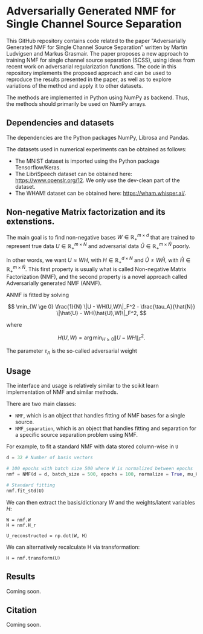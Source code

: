 <script async src="https://cdnjs.cloudflare.com/ajax/libs/mathjax/2.7.4/MathJax.js?config=TeX-MML-AM_CHTML"></script>

# Adversarially Generated NMF for Single Channel Source Separation

This GitHub repository contains code related to the paper "Adversarially Generated NMF for Single Channel Source Separation" written by Martin Ludvigsen and Markus Grasmair. The paper proposes a new approach to training NMF for single channel source separation (SCSS), using ideas from recent work on adversarial regularization functions. The code in this repository implements the proposed approach and can be used to reproduce the results presented in the paper, as well as to explore variations of the method and apply it to other datasets.

The methods are implemented in Python using NumPy as backend. Thus, the methods should primarily be used on NumPy arrays.

## Dependencies and datasets

The dependencies are the Python packages NumPy, Librosa and Pandas. 

The datasets used in numerical experiments can be obtained as follows:
- The MNIST dataset is imported using the Python package Tensorflow/Keras. 
- The LibriSpeech dataset can be obtained here: https://www.openslr.org/12. We only use the dev-clean part of the dataset.
- The WHAM! dataset can be obtained here: https://wham.whisper.ai/.

## Non-negative Matrix factorization and its extenstions.

The main goal is to find non-negative bases $W \in \mathbb{R}_+^{m \times d}$ that are trained to represent true data $U \in \mathbb{R}_+^{m \times N}$ and adversarial data $\hat{U} \in \mathbb{R}_+^{m \times \hat{N}}$ poorly.

In other words, we want $U \approx WH$, with $H \in \mathbb{R}_+^{d \times N}$ and $\hat{U} \neq W\hat{H}$, with $\hat{H} \in \mathbb{R}_+^{m \times \hat{N}}$. This first property is usually what is called Non-negative Matrix Factorization (NMF), and the second property is
a novel approach called Adversarially generated NMF (ANMF).

ANMF is fitted by solving

$$ \min_{W \ge 0} \frac{1}{N} \|U - WH(U,W)\|_F^2 - \frac{\tau_A}{\hat{N}}  \|\hat{U} - WH(\hat{U},W)\|_F^2, $$

where

$$ H(U,W) = \arg \min_{H \ge 0} \|U - WH\|_F^2.$$

The parameter $\tau_A$ is the so-called adversarial weight

## Usage
The interface and usage is relatively similar to the scikit learn implementation of NMF and similar methods.

There are two main classes:

- ```NMF```, which is an object that handles fitting of NMF bases for a single source.
- ```NMF_separation```, which is an object that handles fitting and separation for a specific source separation problem using NMF.




For example, to fit a standard NMF with data stored column-wise in ```U```
```python
d = 32 # Number of basis vectors

# 100 epochs with batch size 500 where W is normalized between epochs
nmf = NMF(d = d, batch_size = 500, epochs = 100, normalize = True, mu_H = )

# Standard fitting
nmf.fit_std(U)
```

We can then extract the basis/dictionary $W$ and the weights/latent variables $H$:
```
W = nmf.W
H = nmf.H_r

U_reconstructed = np.dot(W, H)
```

We can alternatively recalculate H via transformation:
```
H = nmf.transform(U)
```


## Results

Coming soon.

## Citation

Coming soon. 

